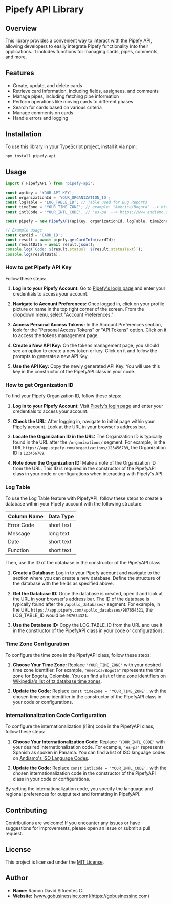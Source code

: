 # Pipefy API Library

## Overview

This library provides a convenient way to interact with the Pipefy API, allowing developers to easily integrate Pipefy functionality into their applications. It includes functions for managing cards, pipes, comments, and more.

## Features

- Create, update, and delete cards
- Retrieve card information, including fields, assignees, and comments
- Manage pipes, including fetching pipe information
- Perform operations like moving cards to different phases
- Search for cards based on various criteria
- Manage comments on cards
- Handle errors and logging

## Installation

To use this library in your TypeScript project, install it via npm:

```bash
npm install pipefy-api
```

## Usage

```typescript
import { PipefyAPI } from 'pipefy-api';

const apiKey = 'YOUR_API_KEY';
const organizationId = 'YOUR_ORGANIZATION_ID';
const logTable = 'LOG_TABLE_ID'; // Table used for Bug Reports
const timeZone = 'YOUR_TIME_ZONE'; // example: "America/Bogota" --> https://en.wikipedia.org/wiki/List_of_tz_database_time_zones
const intlCode = 'YOUR_INTL_CODE'; // 'es-pa' --> https://www.andiamo.co.uk/resources/iso-language-codes/

const pipefy = new PipefyAPI(apiKey, organizationId, logTable, timeZone, intlCode);

// Example usage
const cardId = 'CARD_ID';
const result = await pipefy.getCardInfo(cardId);
const resultData = await result.json();
console.log(`Code: ${result.status}: ${result.statusText}`);
console.log(resultData);
```

### How to get Pipefy API Key

Follow these steps:

1. **Log in to your Pipefy Account:** Go to [Pipefy's login page](https://app.pipefy.com/) and enter your credentials to access your account.

2. **Navigate to Account Preferences:** Once logged in, click on your profile picture or name in the top right corner of the screen. From the dropdown menu, select "Account Preferences."

3. **Access Personal Access Tokens:** In the Account Preferences section, look for the "Personal Access Tokens" or "API Tokens" option. Click on it to access the tokens management page.

4. **Create a New API Key:** On the tokens management page, you should see an option to create a new token or key. Click on it and follow the prompts to generate a new API Key.

5. **Use the API Key:** Copy the newly generated API Key. You will use this key in the constructor of the PipefyAPI class in your code.


### How to get Organization ID

To find your Pipefy Organization ID, follow these steps:

1. **Log in to your Pipefy Account:** Visit [Pipefy's login page](https://app.pipefy.com/) and enter your credentials to access your account.

2. **Check the URL:** After logging in, navigate to initial page within your Pipefy account. Look at the URL in your browser's address bar.

3. **Locate the Organization ID in the URL:** The Organization ID is typically found in the URL after the `/organizations/` segment. For example, in the URL `https://app.pipefy.com/organizations/123456789`, the Organization ID is `123456789`.

4. **Note down the Organization ID:** Make a note of the Organization ID from the URL. This ID is required in the constructor of the PipefyAPI class in your code or configurations when interacting with Pipefy's API.


### Log Table

To use the Log Table feature with PipefyAPI, follow these steps to create a database within your Pipefy account with the following structure:

| Column Name  | Data Type  |
|--------------|------------|
| Error Code   | short text |
| Message      | long text  |
| Date         | short text |
| Function     | short text |

Then, use the ID of the database in the constructor of the PipefyAPI class.

1. **Create a Database:** Log in to your Pipefy account and navigate to the section where you can create a new database. Define the structure of the database with the fields as specified above.

2. **Get the Database ID:** Once the database is created, open it and look at the URL in your browser's address bar. The ID of the database is typically found after the `/apollo_databases/` segment. For example, in the URL `https://app.pipefy.com/apollo_databases/987654321`, the LOG_TABLE_ID would be `987654321`.

3. **Use the Database ID:** Copy the LOG_TABLE_ID from the URL and use it in the constructor of the PipefyAPI class in your code or configurations.


### Time Zone Configuration

To configure the time zone in the PipefyAPI class, follow these steps:

1. **Choose Your Time Zone:** Replace `'YOUR_TIME_ZONE'` with your desired time zone identifier. For example, `"America/Bogota"` represents the time zone for Bogota, Colombia. You can find a list of time zone identifiers on [Wikipedia's list of tz database time zones](https://en.wikipedia.org/wiki/List_of_tz_database_time_zones).

2. **Update the Code:** Replace `const timeZone = 'YOUR_TIME_ZONE';` with the chosen time zone identifier in the constructor of the PipefyAPI class in your code or configurations.


### Internationalization Code Configuration

To configure the internationalization (i18n) code in the PipefyAPI class, follow these steps:

1. **Choose Your Internationalization Code:** Replace `'YOUR_INTL_CODE'` with your desired internationalization code. For example, `'es-pa'` represents Spanish as spoken in Panama. You can find a list of ISO language codes on [Andiamo's ISO Language Codes](https://www.andiamo.co.uk/resources/iso-language-codes/).

2. **Update the Code:** Replace `const intlCode = 'YOUR_INTL_CODE';` with the chosen internationalization code in the constructor of the PipefyAPI class in your code or configurations.

By setting the internationalization code, you specify the language and regional preferences for output text and formatting in PipefyAPI.


## Contributing

Contributions are welcome! If you encounter any issues or have suggestions for improvements, please open an issue or submit a pull request.

## License

This project is licensed under the [MIT License](https://opensource.org/license/mit).

## Author

- **Name:** Ramón David Sifuentes C.
- **Website:** [www.gobusinessinc.com](https://gobusinessinc.com)

